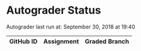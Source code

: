 # Autograder Status
Autograder last run at: September 30, 2018 at 19:40

| GitHub ID | Assignment | Graded Branch |
|-----------|------------|---------------|
